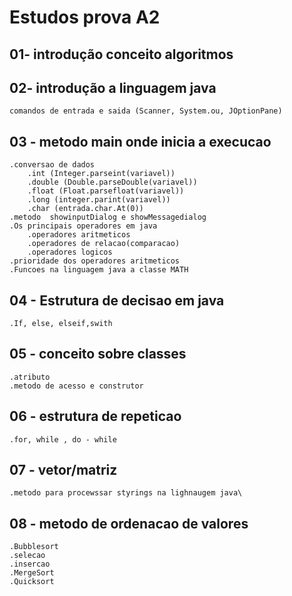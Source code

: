 # Estudos prova A2

## 01- introdução conceito algoritmos ##

## 02- introdução a linguagem java ##
	comandos de entrada e saida (Scanner, System.ou, JOptionPane)

## 03 - metodo main onde inicia a execucao ##
	.conversao de dados 
		.int (Integer.parseint(variavel))
		.double (Double.parseDouble(variavel))
		.float (Float.parsefloat(variavel))
		.long (integer.parint(variavel))
		.char (entrada.char.At(0))
	.metodo  showinputDialog e showMessagedialog
	.Os principais operadores em java
		.operadores aritmeticos
		.operadores de relacao(comparacao)
		.operadores logicos
	.prioridade dos operadores aritmeticos
	.Funcoes na linguagem java a classe MATH

## 04 - Estrutura de decisao em java
	.If, else, elseif,swith
	
## 05 - conceito sobre classes
	.atributo
	.metodo de acesso e construtor

## 06 - estrutura de repeticao
	.for, while , do - while
	
## 07 - vetor/matriz
	.metodo para procewssar styrings na lighnaugem java\
	
## 08 - metodo de ordenacao de valores
	.Bubblesort
	.selecao
	.insercao
	.MergeSort
	.Quicksort
	